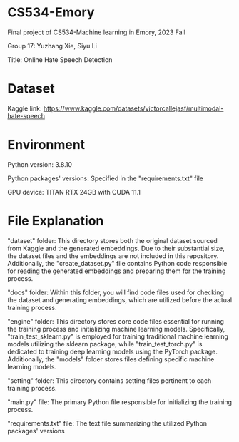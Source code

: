 # CS534-Emory
 Final project of CS534-Machine learning in Emory, 2023 Fall

 Group 17: Yuzhang Xie, Siyu Li

 Title: Online Hate Speech Detection

# Dataset
 Kaggle link: https://www.kaggle.com/datasets/victorcallejasf/multimodal-hate-speech

# Environment
 Python version: 3.8.10

 Python packages' versions: Specified in the "requirements.txt" file

 GPU device: TITAN RTX 24GB with CUDA 11.1

# File Explanation
 "dataset" folder: This directory stores both the original dataset sourced from Kaggle and the generated embeddings. Due to their substantial size, the dataset files and the embeddings are not included in this repository. Additionally, the "create_dataset.py" file contains Python code responsible for reading the generated embeddings and preparing them for the training process.

 "docs" folder: Within this folder, you will find code files used for checking the dataset and generating embeddings, which are utilized before the actual training process.

 "engine" folder: This directory stores core code files essential for running the training process and initializing machine learning models. Specifically, "train_test_sklearn.py" is employed for training traditional machine learning models utilizing the sklearn package, while "train_test_torch.py" is dedicated to training deep learning models using the PyTorch package. Additionally, the "models" folder stores files defining specific machine learning models.

 "setting" folder: This directory contains setting files pertinent to each training process.

 "main.py" file: The primary Python file responsible for initializing the training process.
 
 "requirements.txt" file: The text file summarizing the utilized Python packages' versions


 